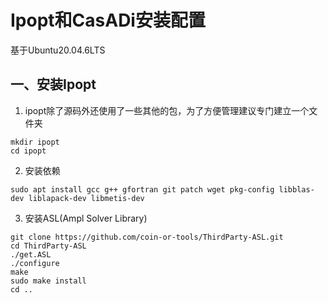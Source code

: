 # Ipopt和CasADi安装配置

基于Ubuntu20.04.6LTS

## 一、安装Ipopt

1. ipopt除了源码外还使用了一些其他的包，为了方便管理建议专门建立一个文件夹
```
mkdir ipopt
cd ipopt
```

2. 安装依赖
```
sudo apt install gcc g++ gfortran git patch wget pkg-config libblas-dev liblapack-dev libmetis-dev
```

3. 安装ASL(Ampl Solver Library)
```
git clone https://github.com/coin-or-tools/ThirdParty-ASL.git
cd ThirdParty-ASL
./get.ASL
./configure
make
sudo make install
cd ..
```





